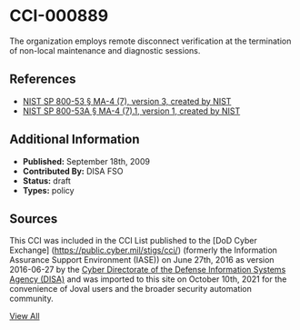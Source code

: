 # CCI-000889

The organization employs remote disconnect verification at the termination of non-local maintenance and diagnostic sessions.

## References ##

* [NIST SP 800-53 § MA-4 (7), version 3, created by NIST](http://csrc.nist.gov/publications/PubsSPs.html)
* [NIST SP 800-53A § MA-4 (7).1, version 1, created by NIST](http://csrc.nist.gov/publications/PubsSPs.html)


## Additional Information ##

* **Published:** September 18th, 2009
* **Contributed By:** DISA FSO
* **Status:** draft
* **Types:** policy

## Sources ##

This CCI was included in the CCI List published to the [DoD Cyber Exchange]
(https://public.cyber.mil/stigs/cci/) (formerly the Information Assurance Support Environment
(IASE)) on June 27th, 2016 as version 2016-06-27 by the [Cyber Directorate of the Defense 
Information Systems Agency (DISA)](https://public.cyber.mil/about-cyber/) and was imported to 
this site on October 10th, 2021 for the convenience of Joval users and the broader security automation community.

[View All](../README.md)
